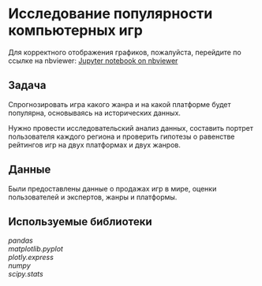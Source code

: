 # Исследование популярности компьютерных игр

Для корректного отображения графиков, пожалуйста, перейдите по ссылке на nbviewer: [Jupyter notebook on nbviewer](https://nbviewer.jupyter.org/github/omirosh/yandex_practicum/blob/master/05_games/games.ipynb)
## Задача
Спрогнозировать игра какого жанра и на какой платформе будет популярна, основываясь на исторических данных.

Нужно провести исследовательский анализ данных, составить портрет пользователя каждого региона и 
проверить гипотезы о равенстве рейтингов игр на двух платформах и двух жанров.

## Данные  

Были предоставлены данные о продажах игр в мире, оценки пользователей и экспертов, жанры и платформы.

## Используемые библиотеки
*pandas*   
*matplotlib.pyplot*  
*plotly.express*  
*numpy*  
*scipy.stats*   
